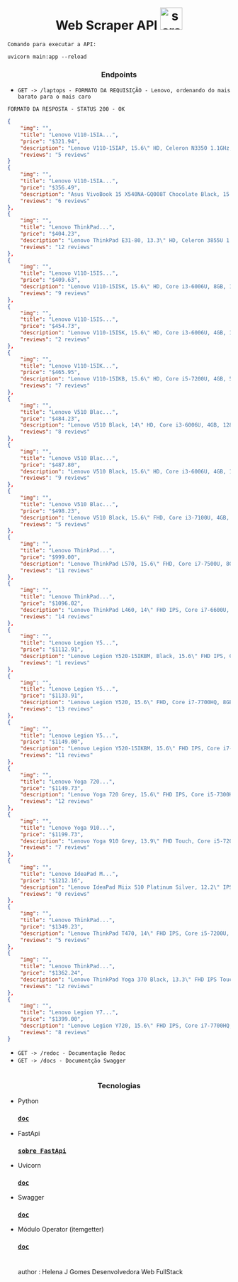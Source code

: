 <h1 align = "center">
	Web Scraper API <img src='https://www.svgrepo.com/show/490910/scraper.svg' alt='scraper' width='50px' height='50px'/> 
</h1>

`Comando para executar a API:`

```
uvicorn main:app --reload
```

<h3 align = "center">
	Endpoints
</h3>

- `GET -> /laptops - FORMATO DA REQUISIÇÃO - Lenovo, ordenando do mais barato para o mais caro`

`FORMATO DA RESPOSTA - STATUS 200 - OK`

```json
{
	"img": "",
	"title": "Lenovo V110-15IA...",
	"price": "$321.94",
	"description": "Lenovo V110-15IAP, 15.6\" HD, Celeron N3350 1.1GHz, 4GB, 128GB SSD, Windows 10 Home",
	"reviews": "5 reviews"
}
{
	"img": "",
	"title": "Lenovo V110-15IA...",
	"price": "$356.49",
	"description": "Asus VivoBook 15 X540NA-GQ008T Chocolate Black, 15.6\" HD, Pentium N4200, 4GB, 500GB, Windows 10 Home, En kbd",
	"reviews": "6 reviews"
},
{
	"img": "",
	"title": "Lenovo ThinkPad...",
	"price": "$404.23",
	"description": "Lenovo ThinkPad E31-80, 13.3\" HD, Celeron 3855U 1.6GHz, 4GB, 128GB SSD, Windows 10 Home",
	"reviews": "12 reviews"
},
{
	"img": "",
	"title": "Lenovo V110-15IS...",
	"price": "$409.63",
	"description": "Lenovo V110-15ISK, 15.6\" HD, Core i3-6006U, 8GB, 128GB SSD, Windows 10 Home",
	"reviews": "9 reviews"
},
{
	"img": "",
	"title": "Lenovo V110-15IS...",
	"price": "$454.73",
	"description": "Lenovo V110-15ISK, 15.6\" HD, Core i3-6006U, 4GB, 128GB SSD, Windows 10 Pro",
	"reviews": "2 reviews"
},
{
	"img": "",
	"title": "Lenovo V110-15IK...",
	"price": "$465.95",
	"description": "Lenovo V110-15IKB, 15.6\" HD, Core i5-7200U, 4GB, 500GB, DOS",
	"reviews": "7 reviews"
},
{
	"img": "",
	"title": "Lenovo V510 Blac...",
	"price": "$484.23",
	"description": "Lenovo V510 Black, 14\" HD, Core i3-6006U, 4GB, 128GB SSD, Windows 10 Home",
	"reviews": "8 reviews"
},
{
	"img": "",
	"title": "Lenovo V510 Blac...",
	"price": "$487.80",
	"description": "Lenovo V510 Black, 15.6\" HD, Core i3-6006U, 4GB, 128GB SSD, Windows 10 Home",
	"reviews": "9 reviews"
},
{
	"img": "",
	"title": "Lenovo V510 Blac...",
	"price": "$498.23",
	"description": "Lenovo V510 Black, 15.6\" FHD, Core i3-7100U, 4GB, 128GB SSD, Windows 10 Pro",
	"reviews": "5 reviews"
},
{
	"img": "",
	"title": "Lenovo ThinkPad...",
	"price": "$999.00",
	"description": "Lenovo ThinkPad L570, 15.6\" FHD, Core i7-7500U, 8GB, 256GB SSD, Windows 10 Pro",
	"reviews": "11 reviews"
},
{
	"img": "",
	"title": "Lenovo ThinkPad...",
	"price": "$1096.02",
	"description": "Lenovo ThinkPad L460, 14\" FHD IPS, Core i7-6600U, 8GB, 256GB SSD, Windows 10 Pro",
	"reviews": "14 reviews"
},
{
	"img": "",
	"title": "Lenovo Legion Y5...",
	"price": "$1112.91",
	"description": "Lenovo Legion Y520-15IKBM, Black, 15.6\" FHD IPS, Core i5-7300HQ, 8 GB, 128GB SSD + 2 TB HDD, NVIDIA GeForce GTX 1060 6 GB, FreeDOS + Windows 10 Home",
	"reviews": "1 reviews"
},
{
	"img": "",
	"title": "Lenovo Legion Y5...",
	"price": "$1133.91",
	"description": "Lenovo Legion Y520, 15.6\" FHD, Core i7-7700HQ, 8GB, 128 GB SSD + 1TB HDD, GTX 1050 4GB, Windows 10 Home",
	"reviews": "13 reviews"
},
{
	"img": "",
	"title": "Lenovo Legion Y5...",
	"price": "$1149.00",
	"description": "Lenovo Legion Y520-15IKBM, 15.6\" FHD IPS, Core i7-7700HQ, 8GB, 128GB SSD + 1TB, GeForce GTX 1060 Max-Q 6GB, DOS",
	"reviews": "11 reviews"
},
{
	"img": "",
	"title": "Lenovo Yoga 720...",
	"price": "$1149.73",
	"description": "Lenovo Yoga 720 Grey, 15.6\" FHD IPS, Core i5-7300HQ, 8GB, 256GB SSD, GeForce GTX 1050 2GB, Windows 10 Home",
	"reviews": "12 reviews"
},
{
	"img": "",
	"title": "Lenovo Yoga 910...",
	"price": "$1199.73",
	"description": "Lenovo Yoga 910 Grey, 13.9\" FHD Touch, Core i5-7200U, 8GB, 256GB SSD, Windows 10 Home",
	"reviews": "7 reviews"
},
{
	"img": "",
	"title": "Lenovo IdeaPad M...",
	"price": "$1212.16",
	"description": "Lenovo IdeaPad Miix 510 Platinum Silver, 12.2\" IPS Touch, Core i5-7200U, 8GB, 256GB SSD, 4G, Windows 10 Pro",
	"reviews": "0 reviews"
},
{
	"img": "",
	"title": "Lenovo ThinkPad...",
	"price": "$1349.23",
	"description": "Lenovo ThinkPad T470, 14\" FHD IPS, Core i5-7200U, 8GB, 256GB SSD, Windows 10 Pro",
	"reviews": "5 reviews"
},
{
	"img": "",
	"title": "Lenovo ThinkPad...",
	"price": "$1362.24",
	"description": "Lenovo ThinkPad Yoga 370 Black, 13.3\" FHD IPS Touch, Core i5-7200U, 8GB, 256GB SSD, 4G, Windows 10 Pro",
	"reviews": "12 reviews"
},
{
	"img": "",
	"title": "Lenovo Legion Y7...",
	"price": "$1399.00",
	"description": "Lenovo Legion Y720, 15.6\" FHD IPS, Core i7-7700HQ, 8GB, 128GB SSD + 2TB HDD, GeForce GTX 1060 6GB, DOS, RGB backlit keyboard",
	"reviews": "8 reviews"
}
```

- `GET -> /redoc - Documentação Redoc`
- `GET -> /docs - Documentção Swagger`

#

<h3 align = "center">
	Tecnologias
</h3>

- Python

  ### [`doc`](https://docs.python.org/3/)

- FastApi

  ### [`sobre FastApi`](https://www.treinaweb.com.br/blog/o-que-e-fastapi)

- Uvicorn

  ### [`doc`](https://www.uvicorn.org/)

- Swagger

  ### [`doc`](https://swagger.io/solutions/api-documentation/)

- Módulo Operator (itemgetter)

  ### [`doc`](https://docs.python.org/pt-br/dev/howto/sorting.html)

  #

  author : Helena J Gomes Desenvolvedora Web FullStack
